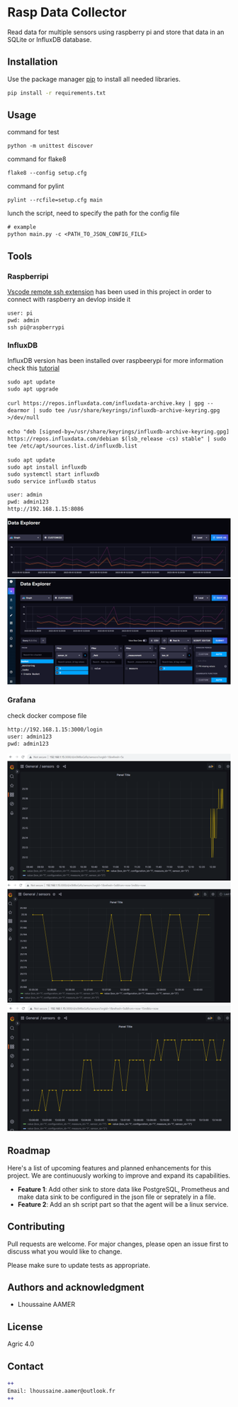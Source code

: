 # Rasp Data Collector

Read data for multiple sensors using raspberry pi and store that data in an SQLite or InfluxDB database.

## Installation

Use the package manager [pip](https://pip.pypa.io/en/stable/) to install all needed libraries.

```bash
pip install -r requirements.txt
```

## Usage
command for test
```shell
python -m unittest discover
```
command for flake8
```shell
flake8 --config setup.cfg
```
command for pylint
```shell
pylint --rcfile=setup.cfg main
```

lunch the script, need to specify the path for the config file
```shell
# example
python main.py -c <PATH_TO_JSON_CONFIG_FILE>

```

## Tools
### Raspberripi
[Vscode remote ssh extension](https://code.visualstudio.com/docs/remote/ssh) has been used in this project in order to connect with raspberry an devlop inside it
```
user: pi
pwd: admin
ssh pi@raspberrypi
```

### InfluxDB
InfluxDB version has been installed over raspbeerypi for more information check this [tutorial](https://pimylifeup.com/raspberry-pi-influxdb/)

```shell
sudo apt update
sudo apt upgrade

curl https://repos.influxdata.com/influxdata-archive.key | gpg --dearmor | sudo tee /usr/share/keyrings/influxdb-archive-keyring.gpg >/dev/null

echo "deb [signed-by=/usr/share/keyrings/influxdb-archive-keyring.gpg] https://repos.influxdata.com/debian $(lsb_release -cs) stable" | sudo tee /etc/apt/sources.list.d/influxdb.list

sudo apt update
sudo apt install influxdb
sudo systemctl start influxdb
sudo service influxdb status

```

```
user: admin
pwd: admin123
http://192.168.1.15:8086
```

![](/docs/img/influxdb1.png)
![](/docs/img/influxdb2.png)

### Grafana
check docker compose file
```
http://192.168.1.15:3000/login
user: admin123
pwd: admin123
```

![](/docs/img/grafana1.png)
![](/docs/img/grafana2.png)
![](/docs/img/grafana3.png)


## Roadmap

Here's a list of upcoming features and planned enhancements for this project. We are continuously working to improve and expand its capabilities.

- **Feature 1**: Add other sink to store data like PostgreSQL, Prometheus and make data sink to be configured in the json file or seprately in a file.
- **Feature 2**: Add an sh script part so that the agent will be a linux service.

## Contributing
Pull requests are welcome. For major changes, please open an issue first to discuss what you would like to change.

Please make sure to update tests as appropriate.

## Authors and acknowledgment

- Lhoussaine AAMER

## License
Agric 4.0

## Contact

```diff
++
Email: lhoussaine.aamer@outlook.fr
++
```
